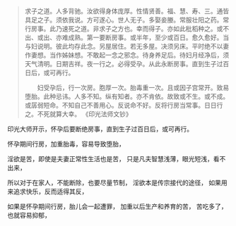 > 求子之道。人多背驰。汝欲得身体庞厚。性情贤善。福、慧、寿、三。通皆具足之子。须依我说。方可遂心。世人无子。多娶妾媵。常服壮阳之药。常行房事。此乃速死之道。非求子之方也。幸而得子。亦如此秕稻种之。或不出、或出、亦难成熟。第一要断房事。或半年，至少或百日。愈久愈好。当与妇说明。彼此均存此念。另屋居住。若无多屋。决须另床。平时绝不以妻作妻想。当作姊妹想。不敢起一念之邪念。待身养足后。待妇月经净后，须天气清明。日期吉祥。夜一行之。必得受孕。从此永断房事。直到生子过百日后，或可再行。
> 
> 
> 　　妇受孕后，行一次房。胞厚一次。胎毒重一次。且或因子宫常开。致易堕胎。此种忌讳。人多不知。纵有知者。亦不肯依。故致或不生。或不成。或孱弱短命。不知自己不善用心。反说命不好。反将行房当常事。日日行之。不死就算大幸。
> 《印光法师文钞》
> 

印光大师开示，怀孕后要断绝房事，直到生子过百日后，或可再行。

怀孕期间行房，加重胎毒，容易导致堕胎，

淫欲是苦，即使是夫妻正常性生活也是苦，
只是凡夫智慧浅薄，眼光短浅，看不出来，

所以对于在家人，不能断除，也要尽量节制，
淫欲本是传宗接代的途径，
如果用来追求快乐，反而适得其反，

如果是怀孕期间行房，胎儿会一起遭罪，
加重以后生产和养育的苦，
苦吃多了，也就容易抑郁，

